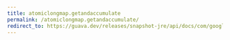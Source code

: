 ```yaml
---
title: atomiclongmap.getandaccumulate
permalink: /atomiclongmap.getandaccumulate/
redirect_to: https://guava.dev/releases/snapshot-jre/api/docs/com/google/common/util/concurrent/AtomicLongMap.html#getAndAccumulate-K-long-java.util.function.LongBinaryOperator-
---
```

